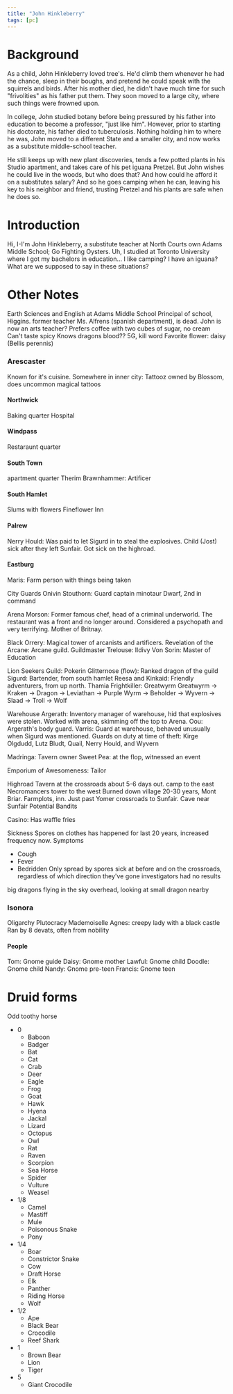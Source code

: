 ```yaml
---
title: "John Hinkleberry"
tags: [pc]
---
```

# Background
As a child, John Hinkleberry loved tree's. He'd climb them whenever he had the chance, sleep in their boughs, and pretend he could speak with the squirrels and birds. After his mother died, he didn't have much time for such "frivolities" as his father put them. They soon moved to a large city, where such things were frowned upon.

In college, John studied botany before being pressured by his father into education to become a professor, "just like him". However, prior to starting his doctorate, his father died to tuberculosis. Nothing holding him to where he was, John moved to a different State and a smaller city, and now works as a substitute middle-school teacher.

He still keeps up with new plant discoveries, tends a few potted plants in his Studio apartment, and takes care of his pet iguana Pretzel. But John wishes he could live in the woods, but who does that?  And how could he afford it on a substitutes salary? And so he goes camping when he can, leaving his key to his neighbor and friend, trusting Pretzel and his plants are safe when he does so.

# Introduction
Hi, I-I'm John Hinkleberry, a substitute teacher at North Courts own Adams Middle School; Go Fighting Oysters. Uh, I studied at Toronto University where I got my bachelors in education... I like camping? I have an iguana? What are we supposed to say in these situations?

# Other Notes
Earth Sciences and English at Adams Middle School
Principal of school, Higgins.
former teacher Ms. Alfrens (spanish department), is dead.
John is now an arts teacher?
Prefers coffee with two cubes of sugar, no cream
Can't taste spicy
Knows dragons blood??
5G, kill word
Favorite flower: daisy (Bellis perennis)
### Arescaster
Known for it's cuisine.
Somewhere in inner city: Tattooz owned by Blossom, does uncommon magical tattoos
#### Northwick
Baking quarter
Hospital
#### Windpass
Restaraunt quarter
#### South Town
apartment quarter
Therim Brawnhammer: Artificer
#### South Hamlet
Slums with flowers
Fineflower Inn
#### Palrew
Nerry Hould: Was paid to let Sigurd in to steal the explosives. Child (Jost) sick after they left Sunfair. Got sick on the highroad.
#### Eastburg
Maris: Farm person with things being taken

City Guards
Onivin Stouthorn: Guard captain minotaur
Dwarf, 2nd in command

Arena Morson: Former famous chef, head of a criminal underworld. The restaurant was a front and no longer around. Considered a psychopath and very terrifying. Mother of Britnay.

Black Orrery: Magical tower of arcanists and artificers.
Revelation of the Arcane: Arcane guild.
Guildmaster Trelouse:
Ildivy Von Sorin: Master of Education

Lion Seekers Guild:
Pokerin Glitternose (flow): Ranked dragon of the guild
Sigurd: Bartender, from south hamlet
Reesa and Kinkaid: Friendly adventurers, from up north.
Thamia Frightkiller: Greatwyrm
Greatwyrm -> Kraken -> Dragon -> Leviathan -> Purple Wyrm -> Beholder -> Wyvern -> Slaad -> Troll -> Wolf

Warehouse
Argerath: Inventory manager of warehouse, hid that explosives were stolen. Worked with arena, skimming off the top to Arena.
Oou: Argerath's body guard.
Varris: Guard at warehouse, behaved unusually when Sigurd was mentioned.
Guards on duty at time of theft: Kirge Olgdudd, Lutz Bludt, Quail, Nerry Hould, and Wyvern

Madringa: Tavern owner
Sweet Pea: at the flop, witnessed an event

Emporium of Awesomeness: Tailor


Highroad
Tavern at the crossroads about 5-6 days out.
camp to the east
Necromancers tower to the west
Burned down village 20-30 years, Mont Briar. Farmplots, inn. Just past Yomer crossroads to Sunfair.
Cave near Sunfair
Potential Bandits

Casino: Has waffle fries

Sickness
Spores on clothes
has happened for last 20 years, increased frequency now.
Symptoms
- Cough
- Fever
- Bedridden
Only spread by spores
sick at before and on the crossroads, regardless of which direction they've gone
investigators had no results

big dragons flying in the sky overhead, looking at small dragon nearby
### Isonora
Oligarchy
Plutocracy
Mademoiselle Agnes: creepy lady with a black castle
Ran by 8 devats, often from nobility

#### People
Tom: Gnome guide
Daisy: Gnome mother
Lawful: Gnome child
Doodle: Gnome child
Nandy: Gnome pre-teen
Francis: Gnome teen

# Druid forms
 Odd toothy horse
 
 - 0
	- Baboon
	- Badger
	- Bat
	- Cat
	- Crab
	- Deer
	- Eagle
	- Frog
	- Goat
	- Hawk
	- Hyena
	- Jackal
	- Lizard
	- Octopus
	- Owl
	- Rat
	- Raven
	- Scorpion
	- Sea Horse
	- Spider
	- Vulture
	- Weasel
- 1/8
	- Camel
	- Mastiff
	- Mule
	- Poisonous Snake
	- Pony
- 1/4
	- Boar
	- Constrictor Snake
	- Cow
	- Draft Horse
	- Elk
	- Panther
	- Riding Horse
	- Wolf
- 1/2
	- Ape
	- Black Bear
	- Crocodile
	- Reef Shark
- 1
	- Brown Bear
	- Lion
	- Tiger
- 5
	- Giant Crocodile